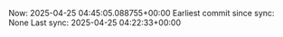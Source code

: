 Now: 2025-04-25 04:45:05.088755+00:00 Earliest commit since sync: None Last sync: 2025-04-25 04:22:33+00:00
